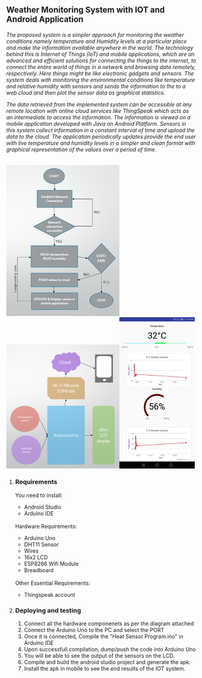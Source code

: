 <h2><b>Weather Monitoring System with IOT and Android Application</b></h2>
<h6>
The proposed system is a simpler approach for monitoring the weather conditions namely temperature and Humidity levels at a particular place and make the information available anywhere in the world. The technology behind this is Internet of Things (IoT) and mobile applications, which are an advanced and efficient solutions for connecting the things to the internet, to connect the entire world of things in a network and browsing data remotely, respectively. Here things might be like electronic gadgets and sensors. The system deals with monitoring the environmental conditions like temperature and relative humidity with sensors and sends the information to the to a web cloud and then plot the sensor data as graphical statistics.

The data retrieved from the implemented system can be accessible at any remote location with online cloud services like ThingSpeak which acts as an intermediate to access the information. The information is viewed on a mobile application developed with Java on Android Platform. Sensors in this system collect information in a constant interval of time and upload the data to the cloud. The application periodically updates provide the end user with live temperature and humidity levels in a simpler and clean format with graphical representation of the values over a period of time.
</h6>

<img src="framework.PNG" width="300"><img src="system framework.PNG" width="300"><img src="screenshot.jpg" width="200">
<ol>
<li><h3>Requirements</h3></li>
You need to install:
<ul><li>Android Studio</li><li>Arduino IDE</li></ul>
<br>
Hardware Requirements:
<ul><li>Arduino Uno<li>DHT11 Sensor<li>Wires<li>16x2 LCD<li>ESP8266 Wifi Module<li>Breadboard</ul>
<br>
Other Essential Requirements:
<ul><li>Thingspeak account</ul>

<li><h3><b>Deploying and testing</b></h3></li>
<ol>
<li>Connect all the hardware componenets as per the diagram attached
<li>Connect the Arduino Uno to the PC and select the PORT
<li>Once it is connected, Compile the "Heat Sensor Program.ino" in Arduino IDE 
<li>Upon successfull compilation, dump/push the code into Arduino Uno
<li>You will be able to see the output of the sensors on the LCD.
<li>Compile and build the android studio project and generate the apk.
<li>Install the apk in mobile to see the end results of the IOT system.
</ol>

</ol>
